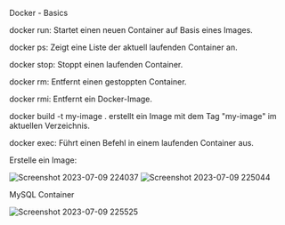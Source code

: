 Docker - Basics


docker run: Startet einen neuen Container auf Basis eines Images.

docker ps: Zeigt eine Liste der aktuell laufenden Container an.

docker stop: Stoppt einen laufenden Container.

docker rm: Entfernt einen gestoppten Container.

docker rmi: Entfernt ein Docker-Image.

docker build -t my-image . erstellt ein Image mit dem Tag "my-image" im aktuellen Verzeichnis.

docker exec: Führt einen Befehl in einem laufenden Container aus.

Erstelle ein Image:


![Screenshot 2023-07-09 224037](https://github.com/norawrld/M300-Services/assets/87812697/0cc3ab55-dc6f-4352-8340-d02e23139de5)
![Screenshot 2023-07-09 225044](https://github.com/norawrld/M300-Services/assets/87812697/657f5c7f-f6a2-4c21-a580-be370e89dde1)

MySQL Container

![Screenshot 2023-07-09 225525](https://github.com/norawrld/M300-Services/assets/87812697/16b402d4-2201-4f32-bc72-e5fc53eba05f)
